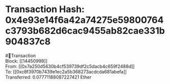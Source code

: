 
Transaction Hash: 0x4e93e14f6a42a74275e59800764c3793b682d6cac9455ab82cae331b904837c8
====================================================================================
  
#💸Transaction  
Block: [[14450999]]  
From: [[0x7a250d5630b4cf539739df2c5dacb4c659f2488d]]  
To: [[0xc8f3970b7439e1ec2a5b368273acdcda681abefa]]  
Transferred: 0.07771188087227421 Ether